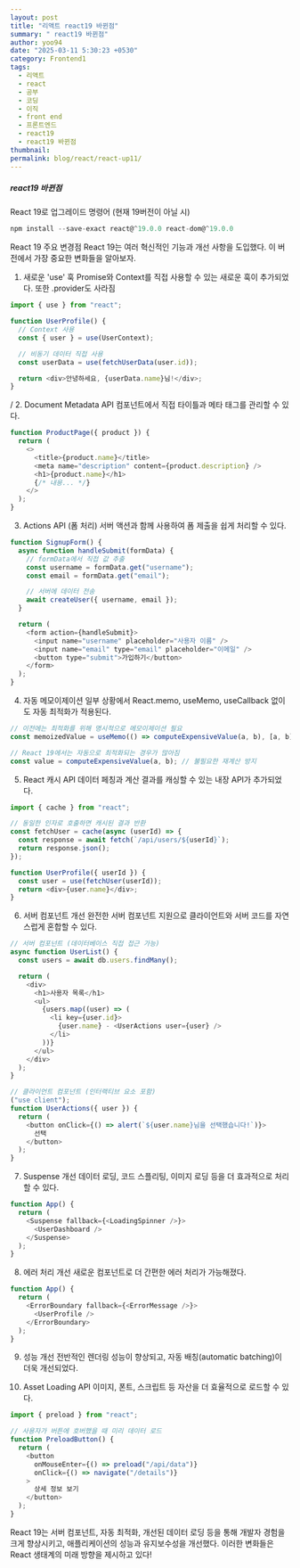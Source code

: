 ```yaml
---
layout: post
title: "리액트 react19 바뀐점"
summary: " react19 바뀐점"
author: yoo94
date: "2025-03-11 5:30:23 +0530"
category: Frontend1
tags:
  - 리액트
  - react
  - 공부
  - 코딩
  - 이직
  - front end
  - 프론트엔드
  - react19
  - react19 바뀐점
thumbnail:
permalink: blog/react/react-up11/
---
```


##### react19 바뀐점

React 19로 업그레이드 명령어 (현재 19버전이 아닐 시)

```js
npm install --save-exact react@^19.0.0 react-dom@^19.0.0
```

React 19 주요 변경점
React 19는 여러 혁신적인 기능과 개선 사항을 도입했다. 이 버전에서 가장 중요한 변화들을 알아보자.

1. 새로운 'use' 훅
   Promise와 Context를 직접 사용할 수 있는 새로운 훅이 추가되었다.
   또한 .provider도 사라짐

```js
import { use } from "react";

function UserProfile() {
  // Context 사용
  const { user } = use(UserContext);

  // 비동기 데이터 직접 사용
  const userData = use(fetchUserData(user.id));

  return <div>안녕하세요, {userData.name}님!</div>;
}
```

/ 2. Document Metadata API
컴포넌트에서 직접 타이틀과 메타 태그를 관리할 수 있다.

```js
function ProductPage({ product }) {
  return (
    <>
      <title>{product.name}</title>
      <meta name="description" content={product.description} />
      <h1>{product.name}</h1>
      {/* 내용... */}
    </>
  );
}
```

3. Actions API (폼 처리)
   서버 액션과 함께 사용하여 폼 제출을 쉽게 처리할 수 있다.

```js
function SignupForm() {
  async function handleSubmit(formData) {
    // formData에서 직접 값 추출
    const username = formData.get("username");
    const email = formData.get("email");

    // 서버에 데이터 전송
    await createUser({ username, email });
  }

  return (
    <form action={handleSubmit}>
      <input name="username" placeholder="사용자 이름" />
      <input name="email" type="email" placeholder="이메일" />
      <button type="submit">가입하기</button>
    </form>
  );
}
```

4. 자동 메모이제이션
   일부 상황에서 React.memo, useMemo, useCallback 없이도 자동 최적화가 적용된다.

```js
// 이전에는 최적화를 위해 명시적으로 메모이제이션 필요
const memoizedValue = useMemo(() => computeExpensiveValue(a, b), [a, b]);

// React 19에서는 자동으로 최적화되는 경우가 많아짐
const value = computeExpensiveValue(a, b); // 불필요한 재계산 방지
```

5. React 캐시 API
   데이터 페칭과 계산 결과를 캐싱할 수 있는 내장 API가 추가되었다.

```js
import { cache } from "react";

// 동일한 인자로 호출하면 캐시된 결과 반환
const fetchUser = cache(async (userId) => {
  const response = await fetch(`/api/users/${userId}`);
  return response.json();
});

function UserProfile({ userId }) {
  const user = use(fetchUser(userId));
  return <div>{user.name}</div>;
}
```

6. 서버 컴포넌트 개선
   완전한 서버 컴포넌트 지원으로 클라이언트와 서버 코드를 자연스럽게 혼합할 수 있다.

```js
// 서버 컴포넌트 (데이터베이스 직접 접근 가능)
async function UserList() {
  const users = await db.users.findMany();

  return (
    <div>
      <h1>사용자 목록</h1>
      <ul>
        {users.map((user) => (
          <li key={user.id}>
            {user.name} - <UserActions user={user} />
          </li>
        ))}
      </ul>
    </div>
  );
}

// 클라이언트 컴포넌트 (인터랙티브 요소 포함)
("use client");
function UserActions({ user }) {
  return (
    <button onClick={() => alert(`${user.name}님을 선택했습니다!`)}>
      선택
    </button>
  );
}
```

7. Suspense 개선
   데이터 로딩, 코드 스플리팅, 이미지 로딩 등을 더 효과적으로 처리할 수 있다.

```js
function App() {
  return (
    <Suspense fallback={<LoadingSpinner />}>
      <UserDashboard />
    </Suspense>
  );
}
```

8. 에러 처리 개선
   새로운 <ErrorBoundary> 컴포넌트로 더 간편한 에러 처리가 가능해졌다.

```js
function App() {
  return (
    <ErrorBoundary fallback={<ErrorMessage />}>
      <UserProfile />
    </ErrorBoundary>
  );
}
```

9. 성능 개선
   전반적인 렌더링 성능이 향상되고, 자동 배칭(automatic batching)이 더욱 개선되었다.

10. Asset Loading API
    이미지, 폰트, 스크립트 등 자산을 더 효율적으로 로드할 수 있다.

```js
import { preload } from "react";

// 사용자가 버튼에 호버했을 때 미리 데이터 로드
function PreloadButton() {
  return (
    <button
      onMouseEnter={() => preload("/api/data")}
      onClick={() => navigate("/details")}
    >
      상세 정보 보기
    </button>
  );
}
```

React 19는 서버 컴포넌트, 자동 최적화, 개선된 데이터 로딩 등을 통해 개발자 경험을 크게 향상시키고, 애플리케이션의 성능과 유지보수성을 개선했다. 이러한 변화들은 React 생태계의 미래 방향을 제시하고 있다!
